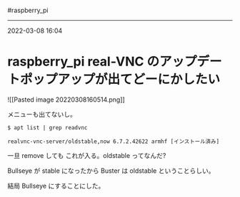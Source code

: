 #raspberry_pi 

---
2022-03-08  16:04

# raspberry_pi   real-VNC のアップデートポップアップが出てどーにかしたい

![[Pasted image 20220308160514.png]]

メニューも出てないし。
```shell
$ apt list | grep readvnc

realvnc-vnc-server/oldstable,now 6.7.2.42622 armhf [インストール済み]
```

一旦 remove しても これが入る。oldstable ってなんだ?

Bullseye が stable になったから Buster は oldstable ということらしい。

結局 Bullseye にすることにした。

